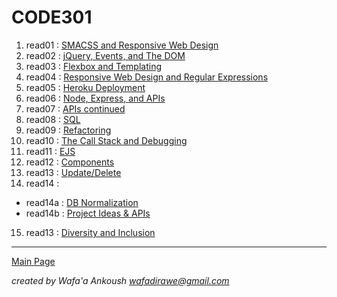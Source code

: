 
# CODE301

1. read01 : [SMACSS and Responsive Web Design](301/01.md)
2. read02 : [jQuery, Events, and The DOM](301/02.md)
3. read03 : [Flexbox and Templating](301/03.md)
4. read04 : [Responsive Web Design and Regular Expressions](301/04.md)
5. read05 : [Heroku Deployment](301/05.md)
6. read06 : [Node, Express, and APIs](301/06.md)
7. read07 : [APIs continued](301/07.md)
8. read08 : [SQL](301/08.md)
9. read09 : [Refactoring](301/09.md)
10. read10 : [The Call Stack and Debugging](301/10.md)
11. read11 : [EJS](301/11.md)
12. read12 : [Components](301/12.md)
13. read13 : [Update/Delete](301/13.md)
14. read14 : 
- read14a : [DB Normalization](301/14a.md)
- read14b : [Project Ideas & APIs](301/14b.md)
15. read13 : [Diversity and Inclusion](301/15.md)




***

[Main Page](README.md)


*created by Wafa'a Ankoush*
*wafadirawe@gmail.com*